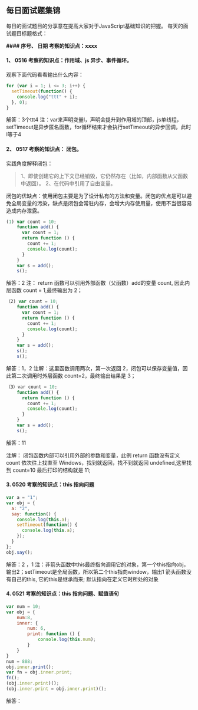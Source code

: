 ## 每日面试题集锦
每日的面试题目的分享意在提高大家对于JavaScript基础知识的把握。
每天的面试题目标题格式：

**#### 序号、 日期  考察的知识点：xxxx**


#### 1、 0516 考察的知识点：作用域、js 异步、事件循环。

观察下面代码看看输出什么内容：

```js
for (var i = 1; i <= 3; i++) {
  setTimeout(function() {
    console.log("ttt" + i);  
  }, 0);
}
```

解答：3个ttt4
注：var来声明变量I，声明会提升到作用域的顶部，js单线程，setTimeout是异步匿名函数，for循环结束才会执行setTimeout的异步回调，此时I等于4

#### 2、 0517 考察的知识点： 闭包。

实践角度解释闭包：

  >1、即使创建它的上下文已经销毁，它仍然存在（比如，内部函数从父函数中返回）。
  2、在代码中引用了自由变量。

闭包的优缺点：使用闭包主要是为了设计私有的方法和变量。闭包的优点是可以避免全局变量的污染，缺点是闭包会常驻内存，会增大内存使用量，使用不当很容易造成内存泄露。

```js
(1) var count = 10;
    function add() {
      var count = 1;
      return function () {
        count += 1;
        console.log(count);
      }
    }
    var s = add();
    s();
```

解答：2
注： return 函数可以引用外部函数（父函数）add的变量 count, 因此内层函数 count = 1,最终输出为 2；

```js
（2) var count = 10;
    function add() {
      var count = 1;
      return function () {
        count += 1;
        console.log(count);
      }
    }
    var s = add();
    s();
    s();
```

解答：1，2
注解：这里函数调用两次，第一次返回 2，闭包可以保存变量值，因此第二次调用时外层函数 count=2，最终输出结果是 3；

```js
（3）var count = 10;
    function add() {
      return function () {
        count += 1;
        console.log(count);
      }
    }
    var s = add();
    s();
```

解答：11

注解： 闭包函数内部可以引用外部的参数和变量，此例 return 函数没有定义 count 依次往上找直至 Windows，找到就返回，找不到就返回 undefined,这里找到 count=10 最后打印的结构就是 11;

#### 3. 0520 考察的知识点：this 指向问题

```js
var a = "1";
var obj = {
  a: "2",
  say: function() {
    console.log(this.a);
    setTimeout(function() {
      console.log(this.a);
    });
  }
};
obj.say();
```
解答：2 ，1
注：非箭头函数中this最终指向调用它的对象，第一个this指向obj，输出2；setTimeout是全局函数，所以第二个this指向window，输出1
箭头函数没有自己的this, 它的this是继承而来; 默认指向在定义它时所处的对象

#### 4. 0521 考察的知识点：this 指向问题、赋值语句
```js
var num = 10;
var obj = {
    num:8,
    inner: {
        num: 6,
        print: function () {
            console.log(this.num);
        }
    }
}
num = 888;
obj.inner.print(); 
var fn = obj.inner.print;
fn(); 
(obj.inner.print)(); 
(obj.inner.print = obj.inner.print)(); 
```
解答：
